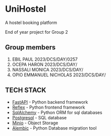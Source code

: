 # UniHostel

A hostel booking platform

End of year project for Group 2

## Group members

1. EBIL PAUL 2023/DCS/DAY/0257
2. OCEPA HARON 2023/DCS/DAY/
3. NASSALI MONICA 2023/DCS/DAY/
4. OPIO EMMANUEL NICHOLAS 2023/DCS/DAY/

## TECH STACK

- [FastAPI](https://fastapi.tiangolo.com/) - Python backend framework
- [Reflex](https://reflex.dev/) - Python frontend framework
- [SqlAlchemy](https://www.sqlalchemy.org/) - Python ORM for sql databases
- [Postgresql](https://www.postgresql.org/) - SQL database
- [Minio](http://min.io/) - Object Storage 
- [Alembic](https://alembic.sqlalchemy.org/en/latest/index.html) - Python Database migration tool


